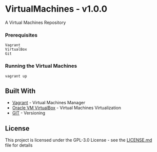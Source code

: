 # VirtualMachines - v1.0.0

A Virtual Machines Repository

### Prerequisites

```
Vagrant
VirtualBox
Git
```

### Running the Virtual Machines
```
vagrant up
```


## Built With

* [Vagrant](https://www.vagrantup.com/) - Virtual Machines Manager
* [Oracle VM VirtualBox](https://www.virtualbox.org/) - Virtual Machines Virtualization
* [GIT](https://github.com/) - Versioning

## License

This project is licensed under the GPL-3.0 License - see the [LICENSE.md](LICENSE.md) file for details
